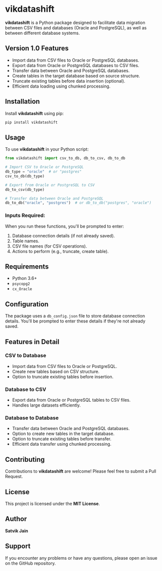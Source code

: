 # vikdatashift

**vikdatashift** is a Python package designed to facilitate data migration between CSV files and databases (Oracle and PostgreSQL), as well as between different database systems.

## Version 1.0 Features

- Import data from CSV files to Oracle or PostgreSQL databases.
- Export data from Oracle or PostgreSQL databases to CSV files.
- Transfer data between Oracle and PostgreSQL databases.
- Create tables in the target database based on source structure.
- Truncate existing tables before data insertion (optional).
- Efficient data loading using chunked processing.

## Installation

Install **vikdatashift** using pip:

```bash
pip install vikdatashift
```

## Usage

To use **vikdatashift** in your Python script:

```python
from vikdatashift import csv_to_db, db_to_csv, db_to_db

# Import CSV to Oracle or PostgreSQL
db_type = "oracle"  # or "postgres"
csv_to_db(db_type)

# Export from Oracle or PostgreSQL to CSV
db_to_csv(db_type)

# Transfer data between Oracle and PostgreSQL
db_to_db("oracle", "postgres")  # or db_to_db("postgres", "oracle")
```

### Inputs Required:
When you run these functions, you'll be prompted to enter:
1. Database connection details (if not already saved).
2. Table names.
3. CSV file names (for CSV operations).
4. Actions to perform (e.g., truncate, create table).

## Requirements

- Python 3.6+
- `psycopg2`
- `cx_Oracle`

## Configuration

The package uses a `db_config.json` file to store database connection details. You'll be prompted to enter these details if they're not already saved.

## Features in Detail

### CSV to Database
- Import data from CSV files to Oracle or PostgreSQL.
- Create new tables based on CSV structure.
- Option to truncate existing tables before insertion.

### Database to CSV
- Export data from Oracle or PostgreSQL tables to CSV files.
- Handles large datasets efficiently.

### Database to Database
- Transfer data between Oracle and PostgreSQL databases.
- Option to create new tables in the target database.
- Option to truncate existing tables before transfer.
- Efficient data transfer using chunked processing.

## Contributing

Contributions to **vikdatashift** are welcome! Please feel free to submit a Pull Request.

## License

This project is licensed under the **MIT License**.

## Author

**Satvik Jain**

## Support

If you encounter any problems or have any questions, please open an issue on the GitHub repository.

